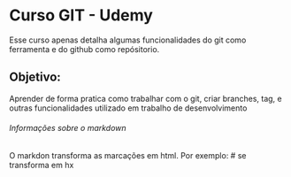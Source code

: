 # Curso GIT - Udemy

Esse curso apenas detalha algumas funcionalidades do git como ferramenta e do github como repósitorio.

## Objetivo:

Aprender de forma pratica como trabalhar com o git, criar branches, tag, e outras funcionalidades utilizado em trabalho de desenvolvimento

###### Informações sobre o markdown
O markdon transforma as marcações em html. 
Por exemplo: # se transforma em hx
